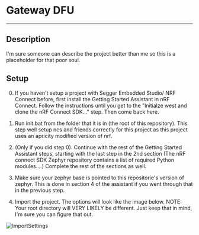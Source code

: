 # Gateway DFU
----------------------------------------

## Description
I'm sure someone can describe the project better than me so this is a placeholder for that poor soul.

## Setup

0. If you haven't setup a project with Segger Embedded Studio/ NRF Connect before, first install the Getting Started Assistant in nRF Connect. Follow the instructions until you get to the "Initialze west and clone the nRF Connect SDK..." step. Then come back here.

1. Run init.bat from the folder that it is in (the root of this repository). This step well setup ncs and friends correctly for this project as this project uses an apricity modified version of nrf.
2. (Only if you did step 0). Continue with the rest of the Getting Started Assistant steps, starting with the last step in the 2nd section (The nRF connect SDK Zephyr repository contains a list of required Python modules....) Complete the rest of the sections as well.
3. Make sure your zephyr base is pointed to this repositorie's version of zephyr. This is done in section 4 of the assistant if you went through that in the previous step.
4. Import the project. The options will look like the image below. NOTE: Your root directory will VERY LIKELY be different. Just keep that in mind, I'm sure you can figure that out.

![ImportSettings](documentation/good_project_import_settings.png)
